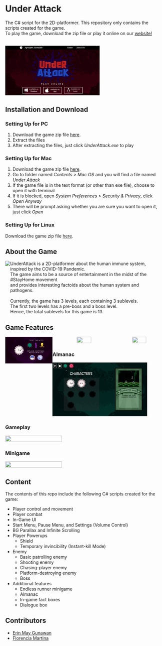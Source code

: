 # Under Attack
The C# script for the 2D-platformer. This repository only contains the scripts created for the game. <br>
To play the game, download the zip file or play it online on our <a href="https://erinmayg.github.io/under-attack-website" target="_blank">website!</a> <br>

<br>
<a href="https://erinmayg.github.io/under-attack-website" target="_blank"><img width="60%" src="https://github.com/erinmayg/under-attack-website/blob/master/img/website.png"></a>

## Installation and Download
### Setting Up for PC
1. Download the game zip file <a href="https://drive.google.com/file/d/1CFLTRtAmvPfNN8bO8YrPt1WKwSLRPiWP/view?usp=sharing" target="_blank">here</a>.
2. Extract the files
3. After extracting the files, just click <i>UnderAttack.exe</i> to play
### Setting Up for Mac
1. Download the game zip file <a href="https://drive.google.com/file/d/1SYI_WKxfS7460xFUkAIdnqSrJITXt0Fi/view?usp=sharing" target="_blank">here</a>.
2. Go to folder named <i>Contents > Mac OS</i> and you will find a file named <i>Under Attack</i>
3. If the game file is in the text format (or other than exe file), choose to open it with terminal
4. If it is blocked, open <i>System Preferences > Security & Privacy</i>, click <i>Open Anyway</i>
5. There will be prompt asking whether you are sure you want to open it, just click <i>Open</i>

### Setting Up for Linux
Download the game zip file <a href="https://drive.google.com/file/d/1GS3iHRwVYXiWkF70xkLWLfJq2LczFDJt/view?usp=sharing" target="_blank">here</a>.

## About the Game
<img align="left" src="https://erinmayg.github.io/under-attack-website/img/level1.gif" height=180>
UnderAttack is a 2D-platformer about the human immune system, inspired by the COVID-19 Pandemic. <br>
The game aims to be a source of entertainment in the midst of the #StayHome movement <br>
and provides interesting factoids about the human system and pathogens. <br>
<br>
Currently, the game has 3 levels, each containing 3 sublevels. <br>
The first two levels has a pre-boss and a boss level. <br>
Hence, the total sublevels for this game is 13.

## Game Features
<p align="center">
  <img align ="left" width="30%" height="17%" src="https://github.com/erinmayg/under-attack-website/blob/master/img/features/Game%20Features.png">
  <img align ="center" width="30%" height="17%" src="https://erinmayg.github.io/under-attack-website/img/features/Almanac.png">
  <img align ="right" width="30%" height="17%"src="https://erinmayg.github.io/under-attack-website/img/features/Gameplay.png">
</p>

### Almanac
<img width="60%" height="17%" src="https://github.com/erinmayg/under-attack-website/blob/master/img/Almanac.gif">

### Gameplay
<img width="60%" height="17%" src="https://github.com/erinmayg/under-attack-website/blob/master/img/Gameplay.gif">

### Minigame
<img width="60%" height="17%" src="https://github.com/erinmayg/under-attack-website/blob/master/img/Minigame.gif">

## Content
The contents of this repo include the following C# scripts created for the game:
- Player control and movement
- Player combat
- In-Game UI
- Start Menu, Pause Menu, and Settings (Volume Control)
- BG Parallax and Infinite Scrolling
- Player Powerups
  - Shield
  - Temporary invincibility (Instant-kill Mode)
- Enemy
  - Basic patrolling enemy
  - Shooting enemy
  - Chasing-player enemy
  - Platform-destroying enemy
  - Boss
- Additional features
  - Endless runner minigame
  - Almanac
  - In-game fact boxes
  - Dialogue box
  
## Contributors
- <a href="https://github.com/erinmayg">Erin May Gunawan</a>
- <a href="https://github.com/florenciamartina">Florencia Martina</a>
